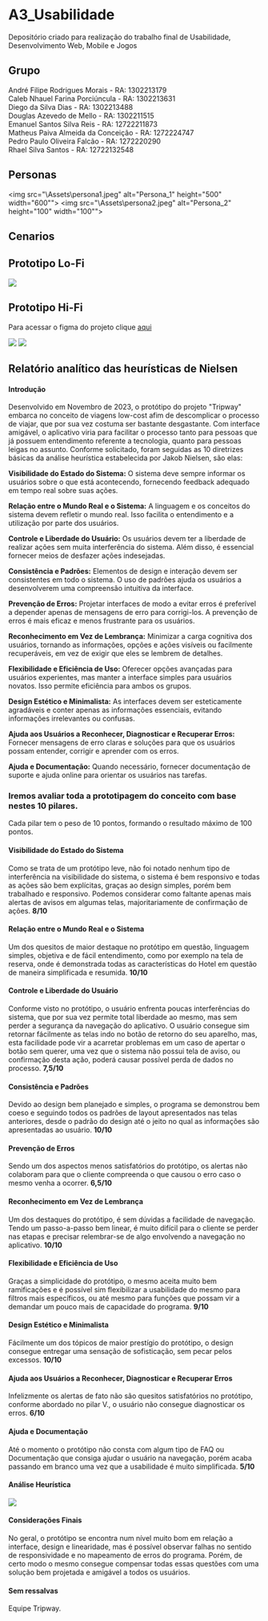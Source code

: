 # A3_Usabilidade
Depositório criado para realização do trabalho final de Usabilidade, Desenvolvimento Web, Mobile e Jogos

## Grupo
André Filipe Rodrigues Morais - RA: 1302213179 <br>
Caleb Nhauel Farina Porciúncula - RA: 1302213631 <br>
Diego da Silva Dias - RA: 1302213488<br>
Douglas Azevedo de Mello - RA: 1302211515<br>
Emanuel Santos Silva Reis - RA: 12722211873<br>
Matheus Paiva Almeida da Conceição - RA: 1272224747<br>
Pedro Paulo Oliveira Falcão - RA: 1272220290<br>
Rhael Silva Santos - RA: 12722132548<br>

## Personas
<img src="\Assets\persona1.jpeg" alt="Persona_1" height="500" width="600"">
<img src="\Assets\persona2.jpeg" alt="Persona_2" height="100" width="100"">


## Cenarios


## Prototipo Lo-Fi
 <img src="\Assets\lofi.PNG">
 
## Prototipo Hi-Fi
Para acessar o figma do projeto clique [aqui](https://www.figma.com/proto/qrBIq5GB1MEDQxRqWzxqAX/Prot%C3%B3tipo-hi-fi?type=design&node-id=1-3&t=5xZu0170A4JRvdPU-1&scaling=min-zoom&page-id=0%3A1&mode=design)

 <img src="\Assets\hifi1.PNG">
 <img src="\Assets\hifi2.PNG">

## Relatório analítico das heurísticas de Nielsen

#### Introdução
  Desenvolvido em Novembro de 2023, o protótipo do projeto "Tripway" embarca no conceito de viagens low-cost afim de descomplicar o processo de viajar, que por sua vez costuma ser bastante desgastante. Com interface amigável, o aplicativo viria para facilitar o processo tanto para pessoas que já possuem entendimento referente a tecnologia, quanto para pessoas leigas no assunto.
  Conforme solicitado, foram seguidas as 10 diretrizes básicas da análise heurística estabelecida por Jakob Nielsen, são elas:

**Visibilidade do Estado do Sistema:** O sistema deve sempre informar os usuários sobre o que está acontecendo, fornecendo feedback adequado em tempo real sobre suas ações.

**Relação entre o Mundo Real e o Sistema:** A linguagem e os conceitos do sistema devem refletir o mundo real. Isso facilita o entendimento e a utilização por parte dos usuários.

**Controle e Liberdade do Usuário:** Os usuários devem ter a liberdade de realizar ações sem muita interferência do sistema. Além disso, é essencial fornecer meios de desfazer ações indesejadas.

**Consistência e Padrões:** Elementos de design e interação devem ser consistentes em todo o sistema. O uso de padrões ajuda os usuários a desenvolverem uma compreensão intuitiva da interface.

**Prevenção de Erros:** Projetar interfaces de modo a evitar erros é preferível a depender apenas de mensagens de erro para corrigi-los. A prevenção de erros é mais eficaz e menos frustrante para os usuários.

**Reconhecimento em Vez de Lembrança:** Minimizar a carga cognitiva dos usuários, tornando as informações, opções e ações visíveis ou facilmente recuperáveis, em vez de exigir que eles se lembrem de detalhes.

**Flexibilidade e Eficiência de Uso:** Oferecer opções avançadas para usuários experientes, mas manter a interface simples para usuários novatos. Isso permite eficiência para ambos os grupos.

**Design Estético e Minimalista:** As interfaces devem ser esteticamente agradáveis e conter apenas as informações essenciais, evitando informações irrelevantes ou confusas.

**Ajuda aos Usuários a Reconhecer, Diagnosticar e Recuperar Erros:** Fornecer mensagens de erro claras e soluções para que os usuários possam entender, corrigir e aprender com os erros.

**Ajuda e Documentação:** Quando necessário, fornecer documentação de suporte e ajuda online para orientar os usuários nas tarefas.


### Iremos avaliar toda a prototipagem do conceito com base nestes 10 pilares.
Cada pilar tem o peso de 10 pontos, formando o resultado máximo de 100 pontos.


#### Visibilidade do Estado do Sistema
 Como se trata de um protótipo leve, não foi notado nenhum tipo de interferência na visibilidade do sistema, o sistema é bem responsivo e todas as ações são bem explícitas, graças ao design simples, porém bem trabalhado e responsivo. Podemos considerar como faltante apenas mais alertas de avisos em algumas telas, majoritariamente de confirmação de ações. **8/10**

#### Relação entre o Mundo Real e o Sistema
 Um dos quesitos de maior destaque no protótipo em questão, linguagem simples, objetiva e de fácil entendimento, como por exemplo na tela de reserva, onde é demonstrada todas as características do Hotel em questão de maneira simplificada e resumida. **10/10**

#### Controle e Liberdade do Usuário
 Conforme visto no protótipo, o usuário enfrenta poucas interferências do sistema, que por sua vez permite total liberdade ao mesmo, mas sem perder a segurança da navegação do aplicativo. O usuário consegue sim retornar fácilmente as telas indo no botão de retorno do seu aparelho, mas, esta facilidade pode vir a acarretar problemas em um caso de apertar o botão sem querer, uma vez que o sistema não possui tela de aviso, ou confirmação desta ação, poderá causar possível perda de dados no processo. **7,5/10**

#### Consistência e Padrões
 Devido ao design bem planejado e simples, o programa se demonstrou bem coeso e seguindo todos os padrões de layout apresentados nas telas anteriores, desde o padrão do design até o jeito no qual as informações são apresentadas ao usuário. **10/10**

#### Prevenção de Erros
 Sendo um dos aspectos menos satisfatórios do protótipo, os alertas não colaboram para que o cliente compreenda o que causou o erro caso o mesmo venha a ocorrer. **6,5/10**

#### Reconhecimento em Vez de Lembrança
 Um dos destaques do protótipo, é sem dúvidas a facilidade de navegação. Tendo um passo-a-passo bem linear, é muito difícil para o cliente se perder nas etapas e precisar relembrar-se de algo envolvendo a navegação no aplicativo. **10/10**

#### Flexibilidade e Eficiência de Uso
 Graças a simplicidade do protótipo, o mesmo aceita muito bem ramificações e é possível sim flexibilizar a usabilidade do mesmo para filtros mais específicos, ou até mesmo para funções que possam vir a demandar um pouco mais de capacidade do programa. **9/10**

#### Design Estético e Minimalista
 Fácilmente um dos tópicos de maior prestígio do protótipo, o design consegue entregar uma sensação de sofisticação, sem pecar pelos excessos. **10/10**

#### Ajuda aos Usuários a Reconhecer, Diagnosticar e Recuperar Erros
  Infelizmente os alertas de fato não são quesitos satisfatórios no protótipo, conforme abordado no pilar V., o usuário não consegue diagnosticar os erros. **6/10**

#### Ajuda e Documentação
 Até o momento o protótipo não consta com algum tipo de FAQ ou Documentação  que consiga ajudar o usuário na navegação, porém acaba passando em branco uma vez que a usabilidade é muito simplificada. **5/10**



#### Análise Heurística

 <img src="\Assets\Analise_Heuristica.PNG">

#### Considerações Finais
 No geral, o protótipo se encontra num nível muito bom em relação a interface, design e linearidade, mas é possível observar falhas no sentido de responsividade e no mapeamento de erros do programa. Porém, de certo modo o mesmo consegue compensar todas essas questões com uma solução bem projetada e amigável a todos os usuários.

#### Sem ressalvas
 Equipe Tripway.




























 

